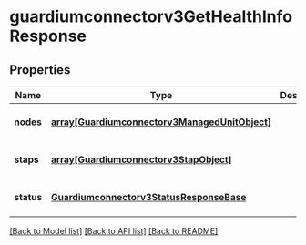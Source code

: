 # guardiumconnectorv3GetHealthInfoResponse

## Properties
Name | Type | Description | Notes
------------ | ------------- | ------------- | -------------
**nodes** | [**array[Guardiumconnectorv3ManagedUnitObject]**](Guardiumconnectorv3ManagedUnitObject.md) |  | [optional] [default to null]
**staps** | [**array[Guardiumconnectorv3StapObject]**](Guardiumconnectorv3StapObject.md) |  | [optional] [default to null]
**status** | [**Guardiumconnectorv3StatusResponseBase**](Guardiumconnectorv3StatusResponseBase.md) |  | [optional] [default to null]

[[Back to Model list]](../README.md#documentation-for-models) [[Back to API list]](../README.md#documentation-for-api-endpoints) [[Back to README]](../README.md)


